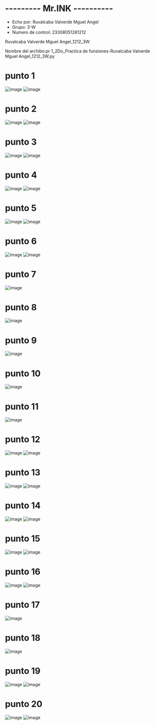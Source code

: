 # --------- Mr.INK ----------
- Echo por: Ruvalcaba Valverde Mguel Angel
- Grupo: 3-W
- Numero de control: 23308051281212

Ruvalcaba Valverde Mguel Angel_1212_3W

Nombre del archibo:pr 1_2Do_Practica de funsiones-Ruvalcaba Valverde Mguel Angel_1212_3W.py

# punto 1
![image](https://github.com/user-attachments/assets/9972f8cf-a2e6-4f21-8613-f50d567d0a4c)
![image](https://github.com/user-attachments/assets/ab1b9d1c-5618-476b-8f6b-7236088c533d)

# punto 2
![image](https://github.com/user-attachments/assets/85f79112-dc4a-4f44-b54e-c429a2454077)
![image](https://github.com/user-attachments/assets/7ea51579-48b1-4d28-b42a-fa427bf60b41)

# punto 3
![image](https://github.com/user-attachments/assets/6db6c8a8-adc9-4563-8c24-98152af82b23)
![image](https://github.com/user-attachments/assets/426633bb-575c-49d1-999c-0c1a83d1b189)

# punto 4
![image](https://github.com/user-attachments/assets/41861d27-77b9-4358-b1b4-51257ca0e2ba)
![image](https://github.com/user-attachments/assets/1ff3f19b-8482-4642-b5c3-0c024969b08c)

# punto 5
![image](https://github.com/user-attachments/assets/48f2d428-ab67-48b8-a8f6-eaba7220d73d)
![image](https://github.com/user-attachments/assets/fa28eac4-9316-4cde-b04a-1afe83909d4c)

# punto 6
![image](https://github.com/user-attachments/assets/afb90140-ec0b-4961-9a69-454ea79f3b23)
![image](https://github.com/user-attachments/assets/986f885c-9ff4-4c25-b0c8-0aa1bd179e53)

# punto 7
![image](https://github.com/user-attachments/assets/f087bd43-e0f4-4a02-85b0-19a23c2ffa80)

# punto 8
![image](https://github.com/user-attachments/assets/39700870-81fa-4570-92f6-734adf3ba0c2)

# punto 9
![image](https://github.com/user-attachments/assets/ce52198b-7331-46b5-96aa-46ff6288d3de)

# punto 10
![image](https://github.com/user-attachments/assets/ab8a60cb-861d-4df6-afa0-b5f07eff243b)

# punto 11
![image](https://github.com/user-attachments/assets/6dc21147-1412-4f5f-aea4-d683703c42ad)

# punto 12
![image](https://github.com/user-attachments/assets/afbbfa51-e8c3-40d7-8f01-8007f69e1a53)
![image](https://github.com/user-attachments/assets/6a04b97e-1b8c-41ba-9f1d-9625c70680f3)

# punto 13
![image](https://github.com/user-attachments/assets/6a266132-0ab5-4f2c-83f9-95286a324f62)
![image](https://github.com/user-attachments/assets/e74bf478-6a55-46b4-8f2b-6e8cbcba51d6)

# punto 14
![image](https://github.com/user-attachments/assets/5bdd0088-c2f2-4a64-9401-cf728c604252)
![image](https://github.com/user-attachments/assets/f20626e2-2063-4d0f-9838-cbb71bf08324)

# punto 15
![image](https://github.com/user-attachments/assets/914e7c01-d94f-4c23-bab9-bdda94672d69)
![image](https://github.com/user-attachments/assets/f77f6658-4989-4f5d-86aa-7d407ae449a4)

# punto 16
![image](https://github.com/user-attachments/assets/56e2a55c-e4f7-4545-a130-b732cffa0f5e)
![image](https://github.com/user-attachments/assets/380c6a0f-7b23-4fba-a68e-d72ceafe597f)

# punto 17
![image](https://github.com/user-attachments/assets/de0d6374-9854-47fc-9997-5683476b5b5c)

# punto 18
![image](https://github.com/user-attachments/assets/42bae4e9-cd62-4f6f-8b48-88ff245b005c)

# punto 19
![image](https://github.com/user-attachments/assets/e8376442-8156-4e58-9aa1-5b2a405376dd)
![image](https://github.com/user-attachments/assets/072bc4c7-1a15-4ee2-8f8f-aca9012eafd3)

# punto 20
![image](https://github.com/user-attachments/assets/ac578751-2671-4218-a5a9-31daa8ab0c78)
![image](https://github.com/user-attachments/assets/d5360009-8718-491e-bf65-5bed4bfbdf82)

